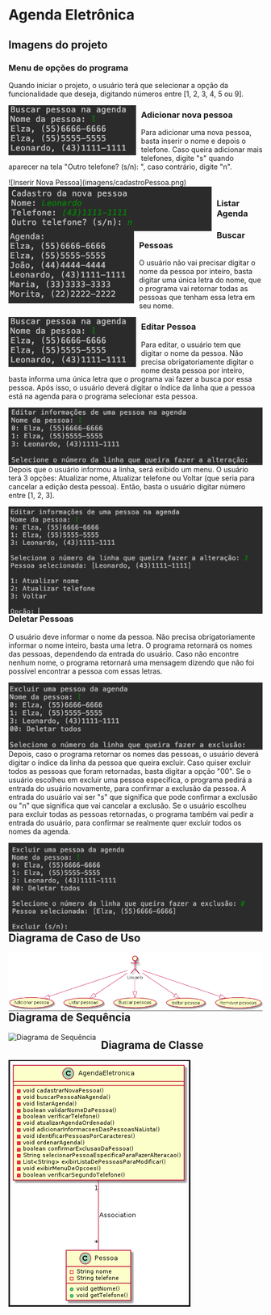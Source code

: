 # Agenda Eletrônica
<h2>Imagens do projeto</h2>

<h3>Menu de opções do programa</h3>
<p>Quando iniciar o projeto, o usuário terá que selecionar a opção da funcionalidade que deseja, digitando
números  entre [1, 2, 3, 4, 5 ou 9].</p>
<img src="https://github.com/leonardo-morita/agenda-eletronica/blob/master/imagens/buscarPessoas.png"
     alt="Menu de Opções"
     style="float: left; margin-right: 10px;" />

<h3>Adicionar nova pessoa</h3>
<p>Para adicionar uma nova pessoa, basta inserir o nome e depois o telefone. Caso queira adicionar mais 
telefones, digite "s" quando aparecer na tela "Outro telefone? (s/n): ", caso contrário, digite "n".</p>
![Inserir Nova Pessoa](imagens/cadastroPessoa.png)
<img src="https://github.com/leonardo-morita/agenda-eletronica/blob/master/imagens/cadastroPessoa.png"
     alt="Inserir Nova Pessoa"
     style="float: left; margin-right: 10px;" />

<h3>Listar Agenda</h3>
<img src="https://github.com/leonardo-morita/agenda-eletronica/blob/master/imagens/listarAgenda.png"
     alt="Listar Agenda"
     style="float: left; margin-right: 10px;" />

<h3>Buscar Pessoas</h3>
<p>O usuário não vai precisar digitar o nome da pessoa por inteiro, basta  digitar uma única letra do nome, que o programa vai retornar todas as pessoas que tenham essa letra em seu nome.</p>
<img src="https://github.com/leonardo-morita/agenda-eletronica/blob/master/imagens/buscarPessoas.png"
     alt="Buscar Pessoa"
     style="float: left; margin-right: 10px;" />

<h3>Editar Pessoa</h3>
<p>Para editar, o usuário tem que digitar o nome da pessoa. Não precisa obrigatoriamente digitar o nome desta pessoa por inteiro, basta informa uma única letra que o programa vai fazer a busca por essa pessoa. 
Após isso, o usuário deverá digitar o índice da linha que a pessoa está na agenda para o programa selecionar
esta pessoa.</p>
<img src="https://github.com/leonardo-morita/agenda-eletronica/blob/master/imagens/editarPessoa1.png"
     alt="Selecionar Pessoa"
     style="float: left; margin-right: 10px;" />

<p>Depois que o usuário informou a linha, será exibido um menu. O usuário terá 3 opções: Atualizar nome, 
Atualizar telefone ou Voltar (que seria para cancelar a edição desta pessoa). Então, basta o usuário digitar
número entre [1, 2, 3].</p>
<img src="https://github.com/leonardo-morita/agenda-eletronica/blob/master/imagens/editarPessoa2.png"
     alt="Selecionar Pessoa"
     style="float: left; margin-right: 10px;" />

<h3>Deletar Pessoas</h3>
<p>O usuário deve informar o nome da pessoa. Não precisa obrigatoriamente informar o nome inteiro, basta
uma letra. O programa retornará os nomes das pessoas, dependendo da entrada do usuário. Caso não encontre
nenhum nome, o programa retornará uma mensagem dizendo que não foi possível encontrar a pessoa com
essas letras.</p>
<img src="https://github.com/leonardo-morita/agenda-eletronica/blob/master/imagens/excluir1.png"
     alt="Buscar Pessoa Para Excluir"
     style="float: left; margin-right: 10px;" />

<p>Depois, caso o programa retornar os nomes das pessoas, o usuário deverá digitar o índice da linha da pessoa que queira excluir.
Caso quiser excluir todos as pessoas que foram retornadas, basta digitar a opção "00". Se o usuário escolheu em excluir uma pessoa
específica, o programa pedirá a entrada do usuário novamente, para confirmar a exclusão da pessoa. A entrada do usuário vai ser "s"
que significa que pode confirmar a exclusão ou "n" que significa que vai cancelar a exclusão. Se o usuário escolheu para excluir todas
as pessoas retornadas, o programa também vai pedir a entrada do usuário, para confirmar se realmente quer excluir todos os nomes da
agenda.</p>
<img src="https://github.com/leonardo-morita/agenda-eletronica/blob/master/imagens/excluir2.png"
     alt="Selecionar Pessoa Para Excluir"
     style="float: left; margin-right: 10px;" />

<h2>Diagrama de Caso de Uso</h2>
<img src="https://github.com/leonardo-morita/agenda-eletronica/blob/master/diagramas/casoDeUso.png"
     alt="Diagrama de Caso de Uso"
     style="float: left; margin-right: 10px;" />

<h2>Diagrama de Sequência</h2>
<img src="https://github.com/leonardo-morita/agenda-eletronica/blob/master/diagramas/sequência.png"
     alt="Diagrama de Sequência"
     style="float: left; margin-right: 10px;" />

<h2>Diagrama de Classe</h2>
<img src="https://github.com/leonardo-morita/agenda-eletronica/blob/master/diagramas/classe.png"
     alt="Diagrama de Classe"
     style="float: left; margin-right: 10px;" />



